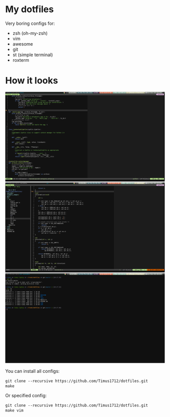 # My dotfiles

Very boring configs for:
* zsh (oh-my-zsh)
* vim
* awesome
* git
* st (simple terminal)
* roxterm

# How it looks
![vim](example_images/vim.png?raw=true)
![vim2](example_images/vim2.png?raw=true)
![zsh](example_images/zsh.png?raw=true)

You can install all configs:
```
git clone --recursive https://github.com/Timus1712/dotfiles.git
make
```
Or specified config:
```
git clone --recursive https://github.com/Timus1712/dotfiles.git
make vim
```
